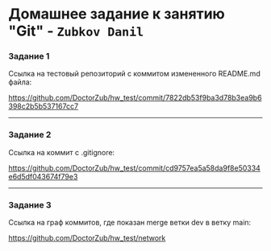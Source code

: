 # Домашнее задание к занятию "Git" - `Zubkov Danil`

### Задание 1

Ссылка на тестовый репозиторий с коммитом измененного README.md файла:

https://github.com/DoctorZub/hw_test/commit/7822db53f9ba3d78b3ea9b6398c2b5b537167cc7

---

### Задание 2

Ссылка на коммит с .gitignore:

https://github.com/DoctorZub/hw_test/commit/cd9757ea5a58da9f8e50334e6d5df043674f79e3

---

### Задание 3

Ссылка на граф коммитов, где показан merge ветки dev в ветку main:

https://github.com/DoctorZub/hw_test/network

